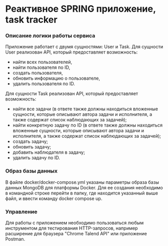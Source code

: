 # Реактивное SPRING приложение, task tracker
### Описание логики работы сервиса
Приложение работает с двумя сущностями: User и Task.
Для сущности User реализован API, который предоставляет возможность:
- найти всех пользователей,
- найти пользователя по ID,
- создать пользователя,
- обновить информацию о пользователе,
- удалить пользователя по ID.

Для сущности Task реализован API, который предоставляет возможность:
- найти все задачи (в ответе также должны находиться вложенные сущности, которые описывают автора задачи и исполнителя, а также содержат список наблюдающих за задачей);
- найти конкретную задачу по ID (в ответе также должны находиться вложенные сущности, которые описывают автора задачи и исполнителя, а также содержат список наблюдающих за задачей);
- создать задачу;
- обновить задачу;
- добавить наблюдателя в задачу;
- удалить задачу по ID.

### Образ базы данных
В файле docker/docker-compose.yml указаны параметры образа базы данных MongoDB для платформы Docker.
Для ее создания необходимо в командной строке перейти в папку, где находится указанный выше файл, и ввести команду docker compose up.

### Управление
Для работы с приложением необходимо пользоваться любым инструментом для тестирования HTTP-запросов, например расширение для браузера "Chrome Talend API" или  приложение Postman.
